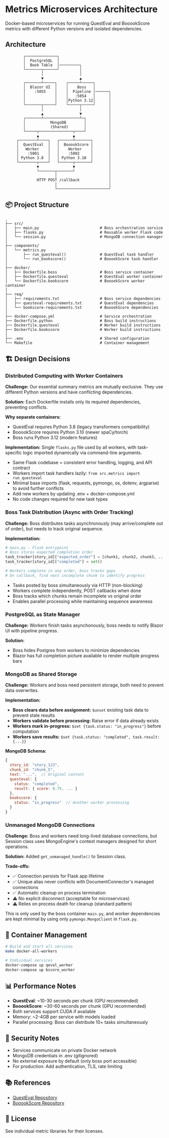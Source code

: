 # Metrics Microservices Architecture

Docker-based microservices for running QuestEval and BooookScore metrics with different Python versions and isolated dependencies.

## Architecture

```
        ┌──────────────┐
        │  PostgreSQL  │
        │  Book Table  │─────────┐
        └───────┬──────┘         │
                │                │
                ▼                ▲
        ┌───────┴─────┐    ┌─────┴─────┐
        │  Blazor UI  │    │    Boss   │
        │    :5055    │    │  Pipeline │──────┐
        │             │    │   :5054   │      │
        │             │    │Python 3.12│      │
        └───────┬─────┘    └─────┬─────┘      │
                │                │            │
                ▲                ▼            │
        ┌───────┴────────────────┴─┐          │
        │           MongoDB        │          │
        │           (Shared)       │          │
        └─────┬───────────────┬────┘          │
              ▲               ▲               │
     ┌────────┴────┐   ┌──────┴───────┐       │
     │  QuestEval  │   │  BooookScore │       │
     │   Worker    │   │    Worker    │       │
     │    :5001    │   │    :5002     │       │
     │ Python 3.8  │   │ Python 3.10  │       │
     └────────┬────┘   └──────┬───────┘       │
              ▼               ▼               │
              └───────┬───────┘               │
                      │                       │
              HTTP POST /callback             │
                      │                       │
                      └───────────────────────┘
```

## 📦 Project Structure

```
.                                                                     
├── src/
│   ├── main.py                           # Boss orchestration service
│   ├── flasks.py                         # Reusable worker Flask code
│   └── session.py                        # MongoDB connection manager
│                                                                     
├── components/
│   └── metrics.py
│       ├── run_questeval()               # QuestEval task handler
│       └── run_bookscore()               # BooookScore task handler
│                                                                     
├── docker/
│   ├── Dockerfile.boss                   # Boss service container
│   ├── Dockerfile.questeval              # QuestEval worker container
│   └── Dockerfile.bookscore              # BooookScore worker container
│                                                                     
├── req/
│   ├── requirements.txt                  # Boss service dependencies
│   ├── questeval-requirements.txt        # QuestEval dependencies
│   └── bookscore-requirements.txt        # BooookScore dependencies
│                                                                     
├── docker-compose.yml                    # Service orchestration
├── Dockerfile.python                     # Boss build instructions
├── Dockerfile.questeval                  # Worker build instructions
├── Dockerfile.bookscore                  # Worker build instructions
│                                                                     
├── .env                                  # Shared configuration
└── Makefile                              # Container management
```

## 🏗️ Design Decisions

### Distributed Computing with Worker Containers

**Challenge:** Our essential summary metrics are mutually exclusive. They use different Python versions and have conflicting dependencies.

**Solution:** Each Dockerfile installs only its required dependencies, preventing conflicts.

**Why separate containers:**
- QuestEval requires Python 3.8 (legacy transformers compatibility)
- BooookScore requires Python 3.10 (newer spaCy/torch)
- Boss runs Python 3.12 (modern features)

**Implementation:** Single `flasks.py` file used by all workers, with task-specific logic imported dynamically via command-line arguments.

- Same Flask codebase = consistent error handling, logging, and API contract
- Workers import task handlers lazily: `from src.metrics import run_questeval`
- Minimal base imports (flask, requests, pymongo, os, dotenv, argparse) to avoid further conflicts
- Add new workers by updating .env + docker-compose.yml
- No code changes required for new task types

### Boss Task Distribution (Async with Order Tracking)

**Challenge:** Boss distributes tasks asynchronously (may arrive/complete out of order), but needs to track original sequence.

**Implementation:**
```python
# main.py - Flask entrypoint
# Boss stores expected completion order
task_tracker[story_id]["expected_order"] = [chunk1, chunk2, chunk3, ...]
task_tracker[story_id]["completed"] = set()

# Workers complete in any order, boss tracks gaps
# On callback, find next incomplete chunk to identify progress
```

- Tasks posted by boss simultaneously via HTTP (non-blocking)
- Workers complete independently, POST callbacks when done
- Boss tracks which chunks remain incomplete vs original order
- Enables parallel processing while maintaining sequence awareness

### PostgreSQL as State Manager

**Challenge:** Workers finish tasks asynchonously, boss needs to notify Blazor UI with pipeline progress.

**Solution:**
- Boss hides Postgres from workers to minimize dependencies
- Blazor has full completion picture available to render multiple progress bars

### MongoDB as Shared Storage

**Challenge:** Workers and boss need persistent storage, both need to prevent data overwrites.

**Implementation:**
- **Boss clears data before assignment:** `$unset` existing task data to prevent stale results
- **Workers validate before processing:** Raise error if data already exists
- **Workers mark in-progress:** `$set {task.status: "in_progress"}` before computation
- **Workers save results:** `$set {task.status: "completed", task.result: {...}}`

**MongoDB Schema:**
```javascript
{
  story_id: "story_123",
  chunk_id: "chunk_5",
  text: "...",  // Original content
  questeval: {
    status: "completed",
    result: { score: 0.75, ... }
  },
  bookscore: {
    status: "in_progress"  // Another worker processing
  }
}
```

### Unmanaged MongoDB Connections

**Challenge:** Boss and workers need long-lived database connections, but Session class uses MongoEngine's context managers designed for short operations.

**Solution:** Added `get_unmanaged_handle()` to Session class.

**Trade-offs:**
- ✅ Connection persists for Flask app lifetime
- ✅ Unique alias never conflicts with DocumentConnector's managed connections
- ✅ Automatic cleanup on process termination
- ⚠️ No explicit disconnect (acceptable for microservices)
- ⚠️ Relies on process death for cleanup (standard pattern)

This is only used by the boss container `main.py`, and worker dependencies are kept minimal by using only `pymongo.MongoClient` in `flask.py`.



## 🚀 Container Management

```bash
# Build and start all services
make docker-all-workers

# Individual services
docker-compose up qeval_worker
docker-compose up bscore_worker
```

## 📊 Performance Notes

- **QuestEval**: ~10-30 seconds per chunk (GPU recommended)
- **BooookScore**: ~30-60 seconds per chunk (GPU recommended)  
- Both services support CUDA if available
- Memory: ~2-4GB per service with models loaded
- Parallel processing: Boss can distribute 10+ tasks simultaneously

## 🔐 Security Notes

- Services communicate on private Docker network
- MongoDB credentials in .env (gitignored)
- No external exposure by default (only boss port accessible)
- For production: Add authentication, TLS, rate limiting

## 📚 References

- [QuestEval Repository](https://github.com/ThomasScialom/QuestEval)
- [BooookScore Repository](https://github.com/lilakk/BooookScore)

## 📄 License

See individual metric libraries for their licenses.